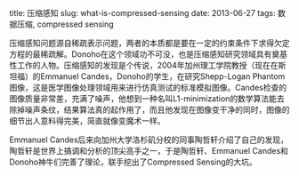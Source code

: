 title: 压缩感知
slug: what-is-compressed-sensing
date: 2013-06-27
tags: 数据压缩, compressed sensing

压缩感知问题源自稀疏表示问题，两者的本质都是要在一定的约束条件下求得欠定方程的最稀疏解。Donoho在这个领域功不可没，也是压缩感知研究领域具有奠基性工作的人物。压缩感知的发现是个传说，2004年加州理工学院教授（现在在斯坦福）的Emmanuel Candes，Donoho的学生，在研究Shepp-Logan Phantom图像，这是医学图像处理领域用来进行仿真测试的标准模拟图像。Candes检查的图像质量非常差，充满了噪声，他想到一种名叫L1-minimization的数学算法能去除掉噪声条纹，结果算法真的起作用了，而且他发现在图像变干净的同时，图像的细节出人意料得完美，简直就像变魔术一样。

Emmanuel Candes后来向加州大学洛杉矶分校的同事陶哲轩介绍了自己的发现，陶哲轩是世界上搞调和分析的顶尖高手之一，于是陶哲轩、Emmanuel Candes和Donoho神牛们完善了理论，联手挖出了Compressed Sensing的大坑。
